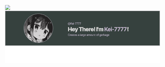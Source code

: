 
<img src="https://img.shields.io/twitter/follow/KeiLogic_?style=for-the-badge">

<img src="https://raw.githubusercontent.com/Kei-7777/Kei-7777/master/image.png">

